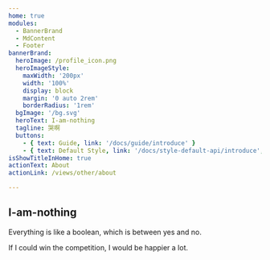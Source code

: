 ```yaml
---
home: true
modules:
  - BannerBrand
  - MdContent
  - Footer
bannerBrand:
  heroImage: /profile_icon.png
  heroImageStyle:
    maxWidth: '200px'
    width: '100%'
    display: block
    margin: '0 auto 2rem'
    borderRadius: '1rem'
  bgImage: '/bg.svg'
  heroText: I-am-nothing
  tagline: 哭啊
  buttons:
    - { text: Guide, link: '/docs/guide/introduce' }
    - { text: Default Style, link: '/docs/style-default-api/introduce', type: 'plain' }
isShowTitleInHome: true
actionText: About
actionLink: /views/other/about

---
```


## I-am-nothing

Everything is like a boolean, which is between yes and no.

If I could win the competition, I would be happier a lot.
